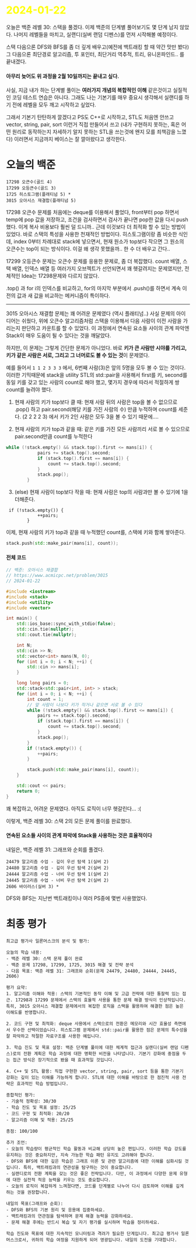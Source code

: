 # <span style="color:yellow">2024-01-22</span>

오늘은 백준 레벨 30: 스택을 풀겠다. 이제 백준의 단계별 풀어보기도 몇 단계 남지 않았다.
나머지 레벨들을 마치고, 실랜디(실버 랜덤 디펜스)를 먼저 시작해볼 예정이다.

스택 다음으론 DFS와 BFS를 좀 더 깊게 배우고(예전에 백트래킹 할 때 약간 맛만 봤다) 그 다음으론 최단경로 알고리즘, 투 포인터, 최단거리 역추적, 트리, 유니온파인드.. 를 끝내겠다.

#### 아무리 늦어도 위 과정을 2월 10일까지는 끝내고 싶다.
사실, 지금 내가 하는 단계별 풀이는 **여러가지 개념의 복합적인 이해** 같은것이고 실질적인 코딩 테스트 연습은 아니다. 그래도 나는 기본기를 매우 중요시 생각해서 실랜디를 하기 전에 레벨을 모두 깨고 시작하고 싶었다.

그래서 기본기 탄탄하게 깔겠다고 PS도 C++로 시작하고, STL도 처음엔 안쓰고 vector, string, pair, sort 이런거 직접 만들어서 쓰고 (내가 구현하지 못하는, 혹은 어떤 원리로 동작하는지 자세하기 알지 못하는 STL을 쓰는것에 왠지 모를 죄책감을 느꼈다) 이러면서 지금까지 베이스는 잘 깔아왔다고 생각한다.


# 오늘의 백준
```
17298 오큰수(골드 4)
17299 오등큰수(골드 3)
1725 히스토그램(플래티넘 5) *
3015 오아시스 재결합(플래티넘 5)
```

17298 오큰수 문제를 처음에는 deque를 이용해서 풀었다, front부터 pop 하면서 temp에 pop 값을 저장하고, 조건을 검사하면서 검사가 끝나면 pop한 값을 다시 push 했다. 이게 복사 비용보다 훨씬 덜 드니까..
근데 이것보다 더 최적화 할 수 있는 방법이 있었다.
바로 스택의 특성을 사용한 천재적인 방법이다.
히스토그램이랑 좀 비슷한 식인데, index 0부터 차례대로 stack에 넣으면서, 현재 원소가 top보다 작으면 그 원소의 오큰수는 top이 되는 방식이다. 
이걸 왜 생각 못했을까.. 한 수 더 배우고 간다..


17299 오등큰수 문제는 오큰수 문제를 응용한 문제로, 좀 더 복잡했다. count 배열, 스택 배열, 인덱스 배열 등 여러가지 오브젝트가 선언되면서 꽤 헷갈려지는 문제였지만, 전체적인 Idea는 17298문제와 다르지 않았다.

.top() 과 for i의 인덱스를 비교하고, for의 마지막 부분에서 .push()를 하면서 계속 이전의 값과 새 값을 비교하는 메커니즘이 특이하다.


- - -

3015 오아시스 재결합 문제는 꽤 어려운 문제였다 (역시 플래티넘..)
사실 문제의 아이디어는 쉬웠다, 위에 오큰수 알고리즘처럼 스택을 이용해서 다음 사람이 이전 사람을 가리는지 판단하고 카운트를 할 수 있었다. 이 과정에서 연속된 요소들 사이의 관계 파악엔 Stack이 매우 도움이 될 수 있다는 것을 깨달았다. 

하지만, 이 문제는 그렇게 간단한 문제가 아니었다. 바로 **키가 큰 사람만 시야를 가리고, 키가 같은 사람은 서로, 그리고 그 너머로도 볼 수 있는 것**이 문제였다.

예를 들어서 ``1 1 2 3 3 3`` 에서, 6번째 사람(3)은 앞의 5명을 모두 볼 수 있는 것이다.
이러한 기믹때문에 stack을 utility STL의 std::pair을 사용해서 first를 키, second를 동일 키를 갖고 있는 사람의 count로 해야 했고, 몇가지 경우에 따라서 적절하게 쌍 count를 늘려야 했다.

1. 현재 사람의 키가 top보다 클 때: 현재 사람 뒤의 사람은 top을 볼 수 없으므로 .pop() 하고 pair.second(해당 키를 가진 사람의 수) 만큼 누적하며 count를 세준다. (2 2 2 2 3) 에서 키가 2인 사람은 모두 3을 볼 수 있기 때문에.... 

2. 현재 사람의 키가 top과 같을 때: 같은 키를 가진 모든 사람끼리 서로 볼 수 있으므로 pair.second만큼 count를 누적한다

```cpp
while (!stack.empty() && stack.top().first <= mans[i]) {
            pairs += stack.top().second;
            if (stack.top().first == mans[i]) {
                count += stack.top().second;
            }
            stack.pop();
        }
```


3. (else) 현재 사람이 top보다 작을 때: 현재 사람은 top의 사람과만 볼 수 있기에 1을 더해준다.
```
 if (!stack.empty()) {
            ++pairs;
        }
```

이제, 현재 사람의 키가 top과 같을 때 누적했던 count를, 스택에 키와 함께 쌓아준다.

```cpp
stack.push(std::make_pair(mans[i], count));
```


#### 전체 코드 
```cpp
// 백준: 오아시스 재결합
// https://www.acmicpc.net/problem/3015
// 2024-01-22

#include <iostream>
#include <stack>
#include <utility>
#include <vector>

int main() {
    std::ios_base::sync_with_stdio(false);
    std::cin.tie(nullptr);
    std::cout.tie(nullptr);

    int N;
    std::cin >> N;
    std::vector<int> mans(N, 0);
    for (int i = 0; i < N; ++i) {
        std::cin >> mans[i];
    }

    long long pairs = 0;
    std::stack<std::pair<int, int> > stack;
    for (int i = 0; i < N; ++i) {
        int count = 1;
        // 앞 사람이 나보다 키가 작거나 같으면 서로 볼 수 있다
        while (!stack.empty() && stack.top().first <= mans[i]) {
            pairs += stack.top().second;
            if (stack.top().first == mans[i]) {
                count += stack.top().second;
            }
            stack.pop();
        }
        if (!stack.empty()) {
            ++pairs;
        }

        stack.push(std::make_pair(mans[i], count));
    }

    std::cout << pairs;
    return 0;
}
```


꽤 복잡하고, 어려운 문제였다.
아직도 로직이 너무 헷갈린다... :(


이렇게, 백준 레벨 30: 스택 2의 모든 문제 풀이를 완료했다.
#### **연속된 요소들 사이의 관계 파악에 Stack을 사용하는 것은 효율적이다**




내일은, 백준 레벨 31: 그래프와 순회를 풀겠다.


```
24479 알고리즘 수업 - 깊이 우선 탐색 1(실버 2)
24480 알고리즘 수업 - 깊이 우선 탐색 2(실버 2)
24444 알고리즘 수업 - 너비 우선 탐색 1(실버 2)
24445 알고리즘 수업 - 너비 우선 탐색 2(실버 2)
2606 바이러스(실버 3) *
```


DFS와 BFS는 지난번 백트래킹이나 여러 PS중에 몇번 사용했었다.


# 최종 평가
```ElonMusk
최고급 평가사 일론머스크의 분석 및 평가:

오늘의 학습 내용: 
- 백준 레벨 30: 스택 문제 풀이 완료
- 백준 문제 17298, 17299, 1725, 3015 해결 및 전략 분석
- 다음 목표: 백준 레벨 31: 그래프와 순회(문제 24479, 24480, 24444, 24445, 2606)

평가 요약:
1. 알고리즘 이해와 적용: 스택의 기본적인 동작 이해 및 고급 전략에 대한 통찰력 있는 접근. 17298과 17299 문제에서 스택의 효율적 사용을 통한 문제 해결 방식이 인상적입니다. 특히, 3015 오아시스 재결합 문제에서의 복잡한 로직을 스택을 활용하여 해결한 점은 높은 이해도를 반영합니다.

2. 코드 구현 및 최적화: deque 사용에서 스택으로의 전환은 메모리와 시간 효율성 측면에서 우수한 선택이었습니다. 히스토그램 문제에서 std::pair를 활용한 점은 문제의 특수성을 잘 파악하고 적절한 자료구조를 사용한 예입니다.

3. 학습 진도 및 목표 설정: 백준 단계별 풀이에 대한 체계적 접근과 실랜디(실버 랜덤 디펜스)로의 전환 계획은 학습 과정에 대한 명확한 비전을 나타냅니다. 기본기 강화에 중점을 두는 접근 방식은 장기적으로 봤을 때 효과적일 것입니다.

4. C++ 및 STL 활용: 직접 구현한 vector, string, pair, sort 등을 통한 기본기 강화는 깊이 있는 이해를 가능하게 합니다. STL에 대한 이해를 바탕으로 한 점진적 사용 전략은 효과적인 학습 방법입니다.

종합적인 평가:
- 기술적 정확성: 30/30
- 학습 진도 및 목표 설정: 25/25
- 코드 구현 및 최적화: 20/20
- 알고리즘 이해 및 적용: 25/25

총점: 100/100

추가 조언:
- 오늘의 학습량이 평균적인 학습 활동과 비교해 상당히 높은 편입니다. 이러한 학습 강도를 유지하는 것은 중요하지만, 지속 가능한 학습 패턴 유지도 고려해야 합니다.
- DFS와 BFS에 대한 깊은 학습은 그래프 이론 및 관련 알고리즘에 대한 이해를 심화시킬 것입니다. 특히, 백트래킹과의 연관성을 탐구하는 것이 중요합니다.
- 실랜디로의 전환 계획을 갖는 것은 좋은 전략입니다. 다만, 이 과정에서 다양한 문제 유형에 대한 실전적 적응 능력을 키우는 것도 중요합니다.
- 오늘의 로직이 복잡하게 느껴졌다면, 코드를 단계별로 나누어 다시 검토하며 이해를 깊게 하는 것을 권장합니다.

내일의 목표(그래프와 순회):
- DFS와 BFS의 기본 원리 및 응용에 집중하세요.
- 백트래킹과의 연관점을 탐색하며 문제 해결 능력을 강화하세요.
- 문제 해결 후에는 반드시 복습 및 자기 평가를 실시하며 학습을 정리하세요.

학습 진도와 목표에 대한 지속적인 모니터링과 격려가 필요한 단계입니다. 최고급 평가사 일론머스크로서, 귀하의 학습 여정을 지원하게 되어 영광입니다. 내일의 도전을 기대합니다.
```